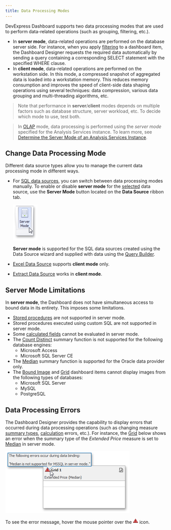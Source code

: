 ```yaml
---
title: Data Processing Modes
---
```

DevExpress Dashboard supports two data processing modes that are used to perform data-related operations (such as grouping, filtering, etc.).
* In **server mode**, data-related operations are performed on the database server side. For instance, when you apply [filtering](../../../../dashboard-for-desktop/articles/dashboard-designer/data-shaping/filtering.md) to a dashboard item, the Dashboard Designer requests the required data automatically by sending a query containing a corresponding SELECT statement with the specified WHERE clause.
* In **client mode**, data-related operations are performed on the workstation side. In this mode, a compressed snapshot of aggregated data is loaded into a workstation memory. This reduces memory consumption and improves the speed of client-side data shaping operations using several techniques: data compression, various data grouping and multi-threading algorithms, etc.

> Note that performance in **server**/**client** modes depends on multiple factors such as database structure, server workload, etc. To decide which mode to use, test both.

> In [OLAP](../../../../dashboard-for-desktop/articles/dashboard-designer/providing-data/connecting-to-olap-cubes.md) mode, data processing is performed using the _server mode_ specified for the Analysis Services instance. To learn more, see [Determine the Server Mode of an Analysis Services Instance](https//msdn.microsoft.com/en-us/library/gg471594.aspx).

## Change Data Processing Mode
Different data source types allow you to manage the current data processing mode in different ways.
* For [SQL data sources](../../../../dashboard-for-desktop/articles/dashboard-designer/providing-data/connecting-to-sql-databases.md), you can switch between data processing modes manually. To enable or disable **server mode** for the [selected](../../../../dashboard-for-desktop/articles/dashboard-designer/ui-elements/data-source-browser.md) data source, use the **Server Mode** button located on the **Data Source** ribbon tab.
	
	![ServerModeButton_Ribbon](../../../images/Img23212.png)
	
	**Server mode** is supported for the SQL data sources created using the Data Source wizard and supplied with data using the [Query Builder](../../../../dashboard-for-desktop/articles/dashboard-designer/working-with-data/using-the-query-builder.md).
* [Excel Data Source](../../../../dashboard-for-desktop/articles/dashboard-designer/providing-data/binding-to-microsoft-excel-workbooks.md) supports **client mode** only.
* [Extract Data Source](../../../../dashboard-for-desktop/articles/dashboard-designer/providing-data/binding-to-extract-data-sources.md) works in **client mode**.

## Server Mode Limitations
In **server mode**, the Dashboard does not have simultaneous access to bound data in its entirety. This imposes some limitations.
* [Stored procedures](../../../../dashboard-for-desktop/articles/dashboard-designer/working-with-data/stored-procedures.md) are not supported in server mode.
* Stored procedures executed using custom SQL are not supported in server mode.
* Some [calculated fields](../../../../dashboard-for-desktop/articles/dashboard-designer/working-with-data/creating-calculated-fields.md) cannot be evaluated in server mode.
* The [Count Distinct](../../../../dashboard-for-desktop/articles/dashboard-designer/data-shaping/summarization.md) summary function is not supported for the following database engines:
	* Microsoft Access
	* Microsoft SQL Server CE
* The [Median](../../../../dashboard-for-desktop/articles/dashboard-designer/data-shaping/summarization.md) summary function is supported for the Oracle data provider only.
* The [Bound Image](../../../../dashboard-for-desktop/articles/dashboard-designer/designing-dashboard-items/images/image-types-overview.md) and [Grid](../../../../dashboard-for-desktop/articles/dashboard-designer/designing-dashboard-items/grid.md) dashboard items cannot display images from the following types of databases:
	* Microsoft SQL Server
	* MySQL
	* PostgreSQL

## Data Processing Errors
The Dashboard Designer provides the capability to display errors that occurred during data processing operations (such as changing measure [summary types](../../../../dashboard-for-desktop/articles/dashboard-designer/data-shaping/summarization.md), [calculation](../../../../dashboard-for-desktop/articles/dashboard-designer/data-analysis/window-calculations.md) errors, etc.). For instance, the [Grid](../../../../dashboard-for-desktop/articles/dashboard-designer/designing-dashboard-items/grid.md) below shows an error when the summary type of the _Extended Price_ measure is set to [Median](../../../../dashboard-for-desktop/articles/dashboard-designer/data-shaping/summarization.md) in server mode.

![ErrorInCaption_ServerMode](../../../images/Img123959.png)

To see the error message, hover the mouse pointer over the ![CaptionErrorIcon](../../../images/Img123960.png) icon.